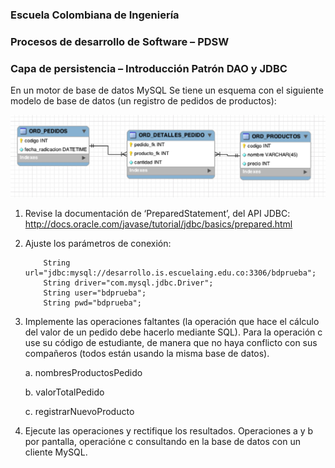 ### Escuela Colombiana de Ingeniería
### Procesos de desarrollo de Software – PDSW
### Capa de persistencia – Introducción Patrón DAO y JDBC


En un motor de base de datos MySQL Se tiene un esquema con el siguiente modelo de base de datos (un registro de pedidos de productos):

![](img/RMODEL.png)

1.	Revise la documentación de ‘PreparedStatement’, del API JDBC:
http://docs.oracle.com/javase/tutorial/jdbc/basics/prepared.html

2.	Ajuste los parámetros de conexión:
    ```
        String url="jdbc:mysql://desarrollo.is.escuelaing.edu.co:3306/bdprueba";
        String driver="com.mysql.jdbc.Driver";
        String user="bdprueba";
        String pwd="bdprueba";
    ```

4.	Implemente las operaciones faltantes (la operación que hace el cálculo del valor de un pedido debe hacerlo mediante SQL). Para la operación c  use su código de estudiante, de manera que no haya conflicto con sus compañeros (todos están usando la misma base de datos).

    a. nombresProductosPedido

    b. valorTotalPedido

    c. registrarNuevoProducto

5.	Ejecute las operaciones y rectifique los resultados. Operaciones a y b por pantalla, operacióne c consultando en la base de datos con un cliente MySQL.
